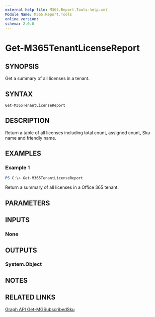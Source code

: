 ```yaml
---
external help file: M365.Report.Tools-help.xml
Module Name: M365.Report.Tools
online version:
schema: 2.0.0
---
```


# Get-M365TenantLicenseReport

## SYNOPSIS
Get a summary of all licenses in a tenant.

## SYNTAX

```
Get-M365TenantLicenseReport
```

## DESCRIPTION
Return a table of all licenses including total count, assigned count, Sku name and friendly name. 

## EXAMPLES

### Example 1
```powershell
PS C:\> Get-M365TenantLicenseReport
```

Return a summary of all licenses in a Office 365 tenant. 

## PARAMETERS

## INPUTS

### None

## OUTPUTS

### System.Object
## NOTES

## RELATED LINKS
[Graph API Get-MGSubscribedSku](https://learn.microsoft.com/en-us/powershell/module/microsoft.graph.identity.directorymanagement/get-mgsubscribedsku?view=graph-powershell-1.0)